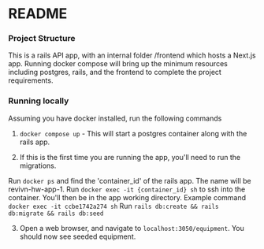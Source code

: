 # README

### Project Structure

This is a rails API app, with an internal folder /frontend which hosts a Next.js app. Running docker compose will bring up the minimum resources including postgres, rails, and
the frontend to complete the project requirements.

### Running locally
Assuming you have docker installed, run the following commands

1. `docker compose up` - This will start a postgres container along with the rails app.

2. If this is the first time you are running the app, you'll need to run the migrations.

Run `docker ps` and find the 'container_id' of the rails app. The name will be revivn-hw-app-1.
Run `docker exec -it {container_id} sh` to ssh into the container. You'll then be in the app working directory. Example command `docker exec -it ccbe1742a274 sh`
Run `rails db:create && rails db:migrate && rails db:seed`

3. Open a web browser, and navigate to `localhost:3050/equipment`. You should now see seeded equipment.
